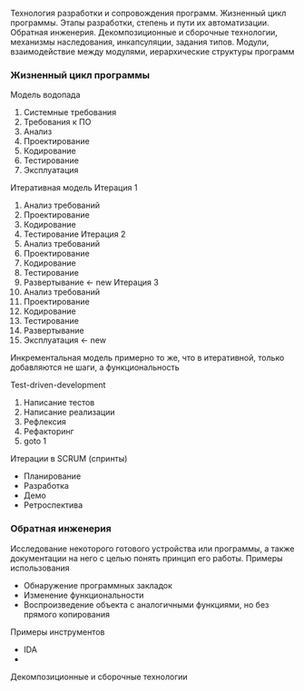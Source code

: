 Технология разработки и сопровождения программ. Жизненный цикл
программы. Этапы разработки, степень и пути их автоматизации. Обратная инженерия. Декомпозиционные и сборочные технологии, механизмы наследования, инкапсуляции, задания типов. Модули, взаимодействие между модулями, иерархические структуры
программ

### Жизненный цикл программы
Модель водопада
1. Системные требования
2. Требования к ПО
3. Анализ
4. Проектирование
5. Кодирование
6. Тестирование
7. Эксплуатация

Итеративная модель
Итерация 1
1. Анализ требований
2. Проектирование
3. Кодирование
4. Тестирование
Итерация 2
5. Анализ требований
6. Проектирование
7. Кодирование
8. Тестирование
9. Развертывание <- new
Итерация 3
10. Анализ требований
11. Проектирование
12. Кодирование
13. Тестирование
14. Развертывание
15. Эксплуатация <- new

Инкрементальная модель
примерно то же, что в итеративной, только добавляются не шаги, а функциональность

Test-driven-development
1. Написание тестов
2. Написание реализации
3. Рефлексия
4. Рефакторинг
5. goto 1

Итерации в SCRUM (спринты)
- Планирование
- Разработка
- Демо
- Ретроспектива

### Обратная инженерия
Исследование некоторого готового устройства или программы, а также документации на него с целью понять принцип его работы.
Примеры использования
- Обнаружение программных закладок
- Изменение функциональности
- Воспроизведение объекта с аналогичными функциями, но без прямого копирования

Примеры инструментов
- IDA
- 

Декомпозиционные и сборочные технологии
